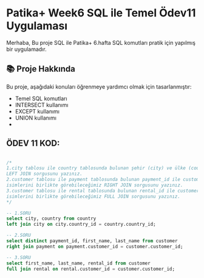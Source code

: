 # Patika+ Week6 SQL ile Temel Ödev11 Uygulaması
Merhaba,
Bu proje SQL ile Patika+ 6.hafta SQL komutları pratik için yapılmış bir uygulamadır.

## 📚 Proje Hakkında
Bu proje, aşağıdaki konuları öğrenmeye yardımcı olmak için tasarlanmıştır:
- Temel SQL komutları
- INTERSECT kullanımı
- EXCEPT kullanımı
- UNION kullanımı
- 


## ÖDEV 11 KOD:
```sql

/*
1.city tablosu ile country tablosunda bulunan şehir (city) ve ülke (country) isimlerini birlikte görebileceğimiz
LEFT JOIN sorgusunu yazınız.
2.customer tablosu ile payment tablosunda bulunan payment_id ile customer tablosundaki first_name ve last_name 
isimlerini birlikte görebileceğimiz RIGHT JOIN sorgusunu yazınız.
3.customer tablosu ile rental tablosunda bulunan rental_id ile customer tablosundaki first_name ve last_name 
isimlerini birlikte görebileceğimiz FULL JOIN sorgusunu yazınız.
*/

-- 1.SORU
select city, country from country
left join city on city.country_id = country.country_id; 

-- 2.SORU
select distinct payment_id, first_name, last_name from customer
right join payment on payment.customer_id = customer.customer_id;

-- 3.SORU
select first_name, last_name, rental_id from customer
full join rental on rental.customer_id = customer.customer_id;
```
